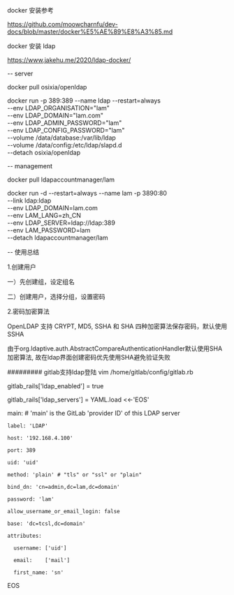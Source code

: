 docker 安装参考

https://github.com/moowcharnfu/dev-docs/blob/master/docker%E5%AE%89%E8%A3%85.md

docker 安装 ldap

https://www.jakehu.me/2020/ldap-docker/

-- server

docker pull osixia/openldap

docker run -p 389:389 --name ldap --restart=always \
--env LDAP_ORGANISATION="lam" \
--env LDAP_DOMAIN="lam.com" \
--env LDAP_ADMIN_PASSWORD="lam" \
--env LDAP_CONFIG_PASSWORD="lam" \
--volume /data/database:/var/lib/ldap \
--volume /data/config:/etc/ldap/slapd.d \
--detach osixia/openldap

-- management

docker pull ldapaccountmanager/lam

docker run -d --restart=always --name lam -p 3890:80 \
--link ldap:ldap \
--env LDAP_DOMAIN=lam.com \
--env LAM_LANG=zh_CN \
--env LDAP_SERVER=ldap://ldap:389 \
--env LAM_PASSWORD=lam \
--detach ldapaccountmanager/lam


-- 使用总结

1.创建用户

一）先创建组，设定组名

二）创建用户，选择分组，设置密码

2.密码加密算法

OpenLDAP 支持 CRYPT, MD5, SSHA 和 SHA 四种加密算法保存密码，默认使用 SSHA

由于org.ldaptive.auth.AbstractCompareAuthenticationHandler默认使用SHA加密算法, 故在ldap界面创建密码优先使用SHA避免验证失败



######### gitlab支持ldap登陆
vim /home/gitlab/config/gitlab.rb

gitlab_rails['ldap_enabled'] = true

gitlab_rails['ldap_servers'] = YAML.load <<-'EOS'

  main: # 'main' is the GitLab 'provider ID' of this LDAP server
  
    label: 'LDAP'
    
    host: '192.168.4.100'
    
    port: 389
    
    uid: 'uid'
    
    method: 'plain' # "tls" or "ssl" or "plain"
    
    bind_dn: 'cn=admin,dc=lam,dc=domain'
    
    password: 'lam'
    
    allow_username_or_email_login: false
    
    base: 'dc=tcsl,dc=domain'
    
    attributes:
    
      username: ['uid']
      
      email:    ['mail']
      
      first_name: 'sn'
      
 
EOS
